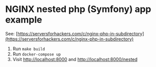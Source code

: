 # NGINX nested php (Symfony) app example

See: [https://serversforhackers.com/c/nginx-php-in-subdirectory](https://serversforhackers.com/c/nginx-php-in-subdirectory)

1. Run `make build`
2. Run `docker-compose up`
3. Visit [http://localhost:8000](http://localhost:8000) and [http://localhost:8000/nested](http://localhost:8000/nested)
